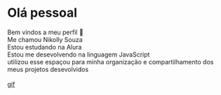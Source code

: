 # Olá pessoal 
 Bem vindos a meu perfil 💙 <br/>
 Me chamou Nikolly Souza <br/>
 Estou estudando na Alura <br/>
 Estou me desevolvendo na linguagem JavaScript <br/>
 utilizou esse espaçou para minha organização e compartilhamento dos meus projetos desevolvidos <br/>   
 [gif]()

